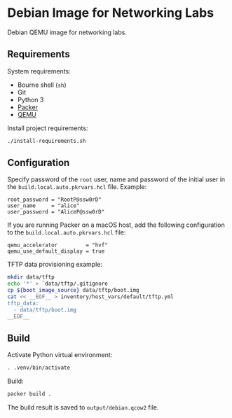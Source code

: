 Debian Image for Networking Labs
================================

Debian QEMU image for networking labs.

Requirements
------------

System requirements:

- Bourne shell (`sh`)
- Git
- Python 3
- [Packer][Packer]
- [QEMU][QEMU]

[Packer]: https://developer.hashicorp.com/packer/docs
[QEMU]: https://www.qemu.org/download/

Install project requirements:

```sh
./install-requirements.sh
```

Configuration
-------------

Specify password of the `root` user, name and password of the initial user in
the `build.local.auto.pkrvars.hcl` file. Example:

```
root_password = "RootP@ssw0rD"
user_name     = "alice"
user_password = "AliceP@ssw0rD"
```

If you are running Packer on a macOS host, add the following configuration
to the `build.local.auto.pkrvars.hcl` file:

```
qemu_accelerator         = "hvf"
qemu_use_default_display = true
```

TFTP data provisioning example:

```sh
mkdir data/tftp
echo '*' > `data/tftp/.gitignore
cp ${boot_image_source} data/tftp/boot.img
cat << __EOF__ > inventory/host_vars/default/tftp.yml
tftp_data:
  - data/tftp/boot.img
__EOF__
```

Build
-----

Activate Python virtual environment:

```sh
. .venv/bin/activate
```

Build:

```sh
packer build .
```

The build result is saved to `output/debian.qcow2` file.
